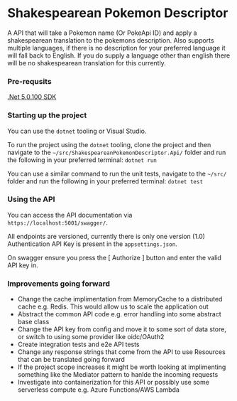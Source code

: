 # Shakespearean Pokemon Descriptor

A API that will take a Pokemon name (Or PokeApi ID) and apply a shakespearean translation to the pokemons description.
Also supports multiple languages, if there is no description for your preferred language it will fall back to English. If you do supply a language other than english there will be no shakespearean translation for this currently.

### Pre-requsits
[.Net 5.0.100 SDK](https://dotnet.microsoft.com/download/dotnet/5.0)


### Starting up the project
You can use the `dotnet` tooling or Visual Studio.

To run the project using the `dotnet` tooling, clone the project and then navigate to the `~/src/ShakespeareanPokemonDescriptor.Api/` folder and run the following in your preferred terminal:
`dotnet run`

You can use a similar command to run the unit tests, navigate to the `~/src/` folder and run the following in your preferred terminal:
`dotnet test`


### Using the API

You can access the API documentation via `https://localhost:5001/swagger/`.

All endpoints are versioned, currently there is only one version (1.0)
Authentication API Key is present in the `appsettings.json`.

On swagger ensure you press the [ Authorize ] button and enter the valid API key in.



### Improvements going forward

* Change the cache implimentation from MemoryCache to a distributed cache e.g. Redis. This would allow us to scale the application out
* Abstract the common API code e.g. error handling into some abstract base class
* Change the API key from config and move it to some sort of data store, or switch to using some provider like oidc/OAuth2
* Create integration tests and e2e API tests
* Change any response strings that come from the API to use Resources that can be translated going forward
* If the project scope increases it might be worth looking at implimenting something like the Mediator pattern to hanlde the incoming requests
* Investigate into containerization for this API or possibly use some serverless compute e.g. Azure Functions/AWS Lambda
